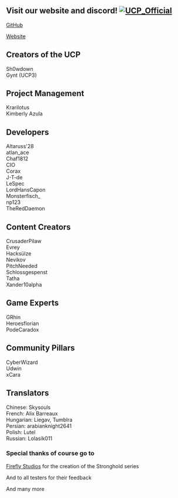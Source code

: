 ## Visit our website and discord! [![UCP_Official](https://discordapp.com/api/guilds/426318193603117057/widget.png?style=shield)](https://discord.gg/N4UVjZBRXU)

[GitHub](https://github.com/UnofficialCrusaderPatch/UnofficialCrusaderPatch)

[Website](https://unofficialcrusaderpatch.github.io/)

## Creators of the UCP
Sh0wdown  
Gynt (UCP3)  

## Project Management
Krarilotus  
Kimberly Azula  

## Developers
Altaruss'28  
atlan_ace  
Chaf1812  
CIO  
Corax  
J-T-de  
LeSpec  
LordHansCapon  
Monsterfisch_  
np123  
TheRedDaemon  

## Content Creators
CrusaderPilaw  
Evrey  
Hacksülze  
Nevikov  
PitchNeeded  
Schlossgespenst  
Tatha  
Xander10alpha  

## Game Experts
GRhin  
Heroesflorian  
PodeCaradox  

## Community Pillars
CyberWizard  
Udwin  
xCara  

## Translators
Chinese: Skysouls  
French: Alix Barreaux  
Hungarian: Liegav, Tumblra  
Persian: arabianknight2641  
Polish: Lutel  
Russian: Lolasik011  

### Special thanks of course go to

[Firefly Studios](https://fireflyworlds.com/) for the creation of the Stronghold series

And to all testers for their feedback

And many more
